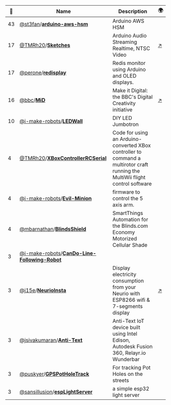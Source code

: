 |:star2: | Name | Description | 🌍|
|---|---|---|---|
|43|[@st3fan](https://github.com/st3fan)/[**arduino-aws-hsm**](https://github.com/st3fan/arduino-aws-hsm)|Arduino AWS HSM||
|17|[@TMRh20](https://github.com/TMRh20)/[**Sketches**](https://github.com/TMRh20/Sketches)|Arduino Audio Streaming Realtime, NTSC Video|[:arrow_upper_right:](http://tmrh20.blogspot.com)|
|17|[@perone](https://github.com/perone)/[**redisplay**](https://github.com/perone/redisplay)|Redis monitor using Arduino and OLED displays.||
|16|[@bbc](https://github.com/bbc)/[**MiD**](https://github.com/bbc/MiD)|Make it Digital: the BBC's Digital Creativity initiative|[:arrow_upper_right:](http://www.bbc.co.uk/makeitdigital)|
|10|[@i-make-robots](https://github.com/i-make-robots)/[**LEDWall**](https://github.com/i-make-robots/LEDWall)|DIY LED Jumbotron||
|4|[@TMRh20](https://github.com/TMRh20)/[**XBoxControllerRCSerial**](https://github.com/TMRh20/XBoxControllerRCSerial)|Code for using an Arduino-converted XBox controller to command a multirotor craft running the MultiWii flight control software||
|4|[@i-make-robots](https://github.com/i-make-robots)/[**Evil-Minion**](https://github.com/i-make-robots/Evil-Minion)|firmware to control the 5 axis arm.||
|4|[@mbarnathan](https://github.com/mbarnathan)/[**BlindsShield**](https://github.com/mbarnathan/BlindsShield)|SmartThings Automation for the Blinds.com Economy Motorized Cellular Shade||
|3|[@i-make-robots](https://github.com/i-make-robots)/[**CanDo-Line-Following-Robot**](https://github.com/i-make-robots/CanDo-Line-Following-Robot)|||
|3|[@j15e](https://github.com/j15e)/[**NeurioInsta**](https://github.com/j15e/NeurioInsta)|Display electricity consumption from your Neurio with ESP8266 wifi & 7-segments display|[:arrow_upper_right:](https://youtu.be/EtLUjcD5uZo)|
|3|[@jsivakumaran](https://github.com/jsivakumaran)/[**Anti-Text**](https://github.com/jsivakumaran/Anti-Text)|Anti-Text IoT device built using Intel Edison, Autodesk Fusion 360, Relayr.io Wunderbar||
|3|[@puskyer](https://github.com/puskyer)/[**GPSPotHoleTrack**](https://github.com/puskyer/GPSPotHoleTrack)|For tracking Pot Holes on the streets||
|3|[@sansillusion](https://github.com/sansillusion)/[**espLightServer**](https://github.com/sansillusion/espLightServer)|a simple esp32 light server||

